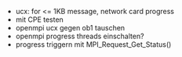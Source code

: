 
- ucx: for <= 1KB message, network card progress
- mit CPE testen
- openmpi ucx gegen ob1 tauschen
- openmpi progress threads einschalten?
- progress triggern mit MPI_Request_Get_Status()